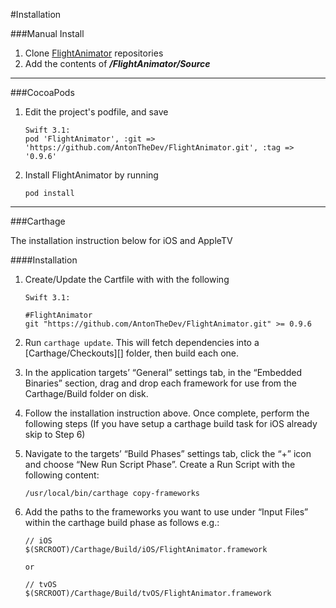 #Installation

###Manual Install

1. Clone [FlightAnimator](https://github.com/AntonTheDev/FlightAnimator.git) repositories 
2. Add the contents of ***/FlightAnimator/Source***


****
###CocoaPods

1. Edit the project's podfile, and save

	```
	Swift 3.1: 
    pod 'FlightAnimator', :git => 'https://github.com/AntonTheDev/FlightAnimator.git', :tag => '0.9.6'

	```
2. Install FlightAnimator by running

    ```
    pod install
    ```
**** 
###Carthage

The installation instruction below for iOS and AppleTV

####Installation

1. Create/Update the Cartfile with with the following
	
	```
	Swift 3.1:
	
	#FlightAnimator
	git "https://github.com/AntonTheDev/FlightAnimator.git" >= 0.9.6

	```
2. Run `carthage update`. This will fetch dependencies into a [Carthage/Checkouts][] folder, then build each one.
3. In the application targets’ “General” settings tab, in the “Embedded Binaries” section, drag and drop each framework for use from the Carthage/Build folder on disk.
4. Follow the installation instruction above. Once complete, perform the following steps
(If you have setup a carthage build task for iOS already skip to Step 6) 
5. Navigate to the targets’ “Build Phases” settings tab, click the “+” icon and choose “New Run Script Phase”. Create a Run Script with the following content:

  	```
  	/usr/local/bin/carthage copy-frameworks
  	```
  	
6. Add the paths to the frameworks you want to use under “Input Files” within the carthage build phase as follows e.g.:

	```
	// iOS
 	$(SRCROOT)/Carthage/Build/iOS/FlightAnimator.framework
  	
  	or
  	
  	// tvOS
  	$(SRCROOT)/Carthage/Build/tvOS/FlightAnimator.framework
  	```
